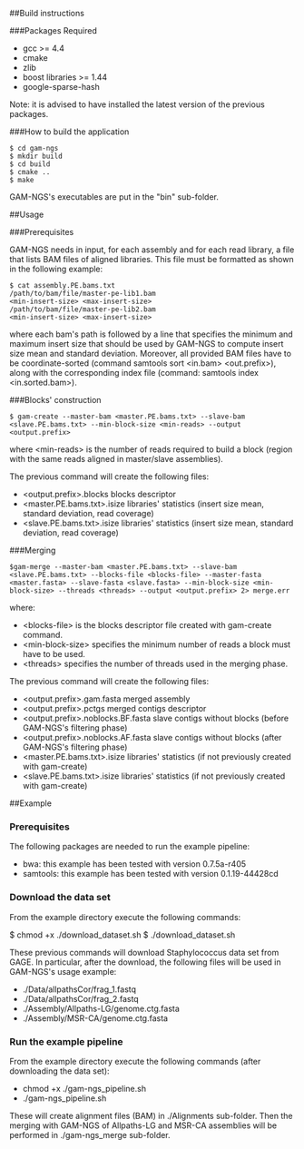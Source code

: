 ##Build instructions

###Packages Required

* gcc >= 4.4
* cmake
* zlib
* boost libraries >= 1.44
* google-sparse-hash

Note: it is advised to have installed the latest version of the previous packages.

###How to build the application

    $ cd gam-ngs
    $ mkdir build
    $ cd build
    $ cmake ..
    $ make

GAM-NGS's executables are put in the "bin" sub-folder.

##Usage

###Prerequisites

GAM-NGS needs in input, for each assembly and for each read library, a file that lists BAM files of aligned libraries.
This file must be formatted as shown in the following example:

    $ cat assembly.PE.bams.txt
    /path/to/bam/file/master-pe-lib1.bam
    <min-insert-size> <max-insert-size>
    /path/to/bam/file/master-pe-lib2.bam
    <min-insert-size> <max-insert-size>

where each bam's path is followed by a line that specifies the minimum and maximum insert size that should be used by GAM-NGS to compute insert size mean and standard deviation.
Moreover, all provided BAM files have to be coordinate-sorted (command samtools sort \<in.bam\> \<out.prefix\>), along with the corresponding index file (command: samtools index \<in.sorted.bam\>).

###Blocks' construction

    $ gam-create --master-bam <master.PE.bams.txt> --slave-bam <slave.PE.bams.txt> --min-block-size <min-reads> --output <output.prefix>

where \<min-reads\> is the number of reads required to build a block (region with the same reads aligned in master/slave assemblies).

The previous command will create the following files:
- \<output.prefix\>.blocks        blocks descriptor
- \<master.PE.bams.txt\>.isize    libraries' statistics (insert size mean, standard deviation, read coverage)
- \<slave.PE.bams.txt\>.isize     libraries' statistics (insert size mean, standard deviation, read coverage)

###Merging

    $gam-merge --master-bam <master.PE.bams.txt> --slave-bam <slave.PE.bams.txt> --blocks-file <blocks-file> --master-fasta <master.fasta> --slave-fasta <slave.fasta> --min-block-size <min-block-size> --threads <threads> --output <output.prefix> 2> merge.err

where:
* \<blocks-file\> is the blocks descriptor file created with gam-create command.
* \<min-block-size\> specifies the minimum number of reads a block must have to be used.
* \<threads\> specifies the number of threads used in the merging phase.

The previous command will create the following files:
* \<output.prefix\>.gam.fasta            merged assembly
* \<output.prefix\>.pctgs                merged contigs descriptor
* \<output.prefix\>.noblocks.BF.fasta    slave contigs without blocks (before GAM-NGS's filtering phase)
* \<output.prefix\>.noblocks.AF.fasta    slave contigs without blocks (after GAM-NGS's filtering phase)
* \<master.PE.bams.txt\>.isize           libraries' statistics (if not previously created with gam-create)
* \<slave.PE.bams.txt\>.isize            libraries' statistics (if not previously created with gam-create)


##Example

### Prerequisites

The following packages are needed to run the example pipeline:

 * bwa: this example has been tested with version 0.7.5a-r405
 * samtools: this example has been tested with version 0.1.19-44428cd

### Download the data set

From the example directory execute the following commands:

 $ chmod +x ./download_dataset.sh
 $ ./download_dataset.sh

These previous commands will download Staphylococcus data set from GAGE. 
In particular, after the download, the following files will be used in GAM-NGS's usage example:

 * ./Data/allpathsCor/frag_1.fastq
 * ./Data/allpathsCor/frag_2.fastq
 * ./Assembly/Allpaths-LG/genome.ctg.fasta
 * ./Assembly/MSR-CA/genome.ctg.fasta

### Run the example pipeline

From the example directory execute the following commands (after downloading the data set):

 * chmod +x ./gam-ngs_pipeline.sh
 * ./gam-ngs_pipeline.sh

These will create alignment files (BAM) in ./Alignments sub-folder.
Then the merging with GAM-NGS of Allpaths-LG and MSR-CA assemblies will be performed in ./gam-ngs_merge sub-folder.
